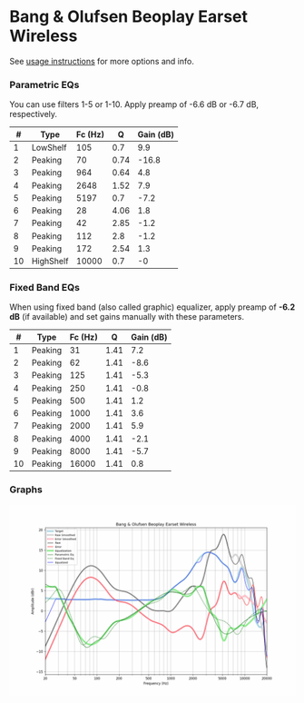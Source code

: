# Bang & Olufsen Beoplay Earset Wireless
See [usage instructions](https://github.com/jaakkopasanen/AutoEq#usage) for more options and info.

### Parametric EQs
You can use filters 1-5 or 1-10. Apply preamp of -6.6 dB or -6.7 dB, respectively.

|   # | Type      |   Fc (Hz) |    Q |   Gain (dB) |
|-----|-----------|-----------|------|-------------|
|   1 | LowShelf  |       105 | 0.7  |         9.9 |
|   2 | Peaking   |        70 | 0.74 |       -16.8 |
|   3 | Peaking   |       964 | 0.64 |         4.8 |
|   4 | Peaking   |      2648 | 1.52 |         7.9 |
|   5 | Peaking   |      5197 | 0.7  |        -7.2 |
|   6 | Peaking   |        28 | 4.06 |         1.8 |
|   7 | Peaking   |        42 | 2.85 |        -1.2 |
|   8 | Peaking   |       112 | 2.8  |        -1.2 |
|   9 | Peaking   |       172 | 2.54 |         1.3 |
|  10 | HighShelf |     10000 | 0.7  |        -0   |

### Fixed Band EQs
When using fixed band (also called graphic) equalizer, apply preamp of **-6.2 dB** (if available) and set gains manually with these parameters.

|   # | Type    |   Fc (Hz) |    Q |   Gain (dB) |
|-----|---------|-----------|------|-------------|
|   1 | Peaking |        31 | 1.41 |         7.2 |
|   2 | Peaking |        62 | 1.41 |        -8.6 |
|   3 | Peaking |       125 | 1.41 |        -5.3 |
|   4 | Peaking |       250 | 1.41 |        -0.8 |
|   5 | Peaking |       500 | 1.41 |         1.2 |
|   6 | Peaking |      1000 | 1.41 |         3.6 |
|   7 | Peaking |      2000 | 1.41 |         5.9 |
|   8 | Peaking |      4000 | 1.41 |        -2.1 |
|   9 | Peaking |      8000 | 1.41 |        -5.7 |
|  10 | Peaking |     16000 | 1.41 |         0.8 |

### Graphs
![](./Bang%20&%20Olufsen%20Beoplay%20Earset%20Wireless.png)
